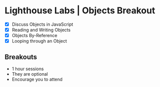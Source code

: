 # Lighthouse Labs | Objects Breakout

* [X] Discuss Objects in JavaScript
* [X] Reading and Writing Objects
* [X] Objects By-Reference
* [X] Looping through an Object

## Breakouts

* 1 hour sessions 
* They are optional
* Encourage you to attend
